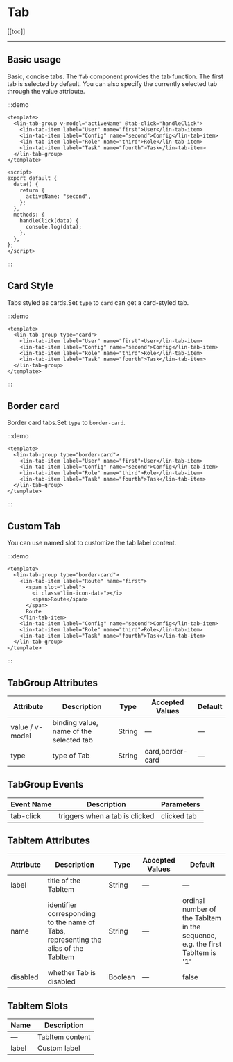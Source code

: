 # Tab

[[toc]]

---

## Basic usage

Basic, concise tabs. The `Tab` component provides the tab function. The first tab is selected by default. You can also specify the currently selected tab through the value attribute.

:::demo

```vue
<template>
  <lin-tab-group v-model="activeName" @tab-click="handleClick">
    <lin-tab-item label="User" name="first">User</lin-tab-item>
    <lin-tab-item label="Config" name="second">Config</lin-tab-item>
    <lin-tab-item label="Role" name="third">Role</lin-tab-item>
    <lin-tab-item label="Task" name="fourth">Task</lin-tab-item>
  </lin-tab-group>
</template>

<script>
export default {
  data() {
    return {
      activeName: "second",
    };
  },
  methods: {
    handleClick(data) {
      console.log(data);
    },
  },
};
</script>
```

:::

## Card Style

Tabs styled as cards.Set `type` to `card` can get a card-styled tab.

:::demo

```vue
<template>
  <lin-tab-group type="card">
    <lin-tab-item label="User" name="first">User</lin-tab-item>
    <lin-tab-item label="Config" name="second">Config</lin-tab-item>
    <lin-tab-item label="Role" name="third">Role</lin-tab-item>
    <lin-tab-item label="Task" name="fourth">Task</lin-tab-item>
  </lin-tab-group>
</template>
```

:::

## Border card

Border card tabs.Set `type` to `border-card`.

:::demo

```vue
<template>
  <lin-tab-group type="border-card">
    <lin-tab-item label="User" name="first">User</lin-tab-item>
    <lin-tab-item label="Config" name="second">Config</lin-tab-item>
    <lin-tab-item label="Role" name="third">Role</lin-tab-item>
    <lin-tab-item label="Task" name="fourth">Task</lin-tab-item>
  </lin-tab-group>
</template>
```

:::

## Custom Tab

You can use named slot to customize the tab label content.

:::demo

```vue
<template>
  <lin-tab-group type="border-card">
    <lin-tab-item label="Route" name="first">
      <span slot="label">
        <i class="lin-icon-date"></i>
        <span>Route</span>
      </span>
      Route
    </lin-tab-item>
    <lin-tab-item label="Config" name="second">Config</lin-tab-item>
    <lin-tab-item label="Role" name="third">Role</lin-tab-item>
    <lin-tab-item label="Task" name="fourth">Task</lin-tab-item>
  </lin-tab-group>
</template>
```

:::

## TabGroup Attributes

| Attribute       | Description                             | Type   | Accepted Values  | Default |
| --------------- | --------------------------------------- | ------ | ---------------- | ------- |
| value / v-model | binding value, name of the selected tab | String | —                | —       |
| type            | type of Tab                             | String | card,border-card | —       |

## TabGroup Events

| Event Name | Description                    | Parameters  |
| ---------- | ------------------------------ | ----------- |
| tab-click  | triggers when a tab is clicked | clicked tab |

## TabItem Attributes

| Attribute | Description                                                                         | Type    | Accepted Values | Default                                                                      |
| --------- | ----------------------------------------------------------------------------------- | ------- | --------------- | ---------------------------------------------------------------------------- |
| label     | title of the TabItem                                                                | String  | —               | —                                                                            |
| name      | identifier corresponding to the name of Tabs, representing the alias of the TabItem | String  | —               | ordinal number of the TabItem in the sequence, e.g. the first TabItem is '1' |
| disabled  | whether Tab is disabled                                                             | Boolean | —               | false                                                                        |

## TabItem Slots

| Name  | Description     |
| ----- | --------------- |
| —     | TabItem content |
| label | Custom label    |
